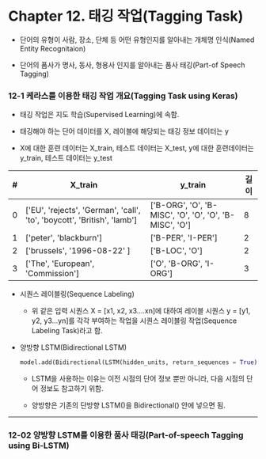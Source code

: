 # Chapter 12. 태깅 작업(Tagging Task)

- 단어의 유형이 사람, 장소, 단체 등 어떤 유형인지를 알아내는 개체명 인식(Named Entity Recognitaion)

- 단어의 품사가 명사, 동사, 형용사 인지를 알아내는 품사 태깅(Part-of Speech Tagging)

### 12-1 케라스를 이용한 태깅 작업 개요(Tagging Task using Keras)

- 태깅 작업은 지도 학습(Supervised Learning)에 속함.

- 태깅해야 하는 단어 데이터를 X, 레이블에 해당되는 태깅 정보 데이터는 y

- X에 대한 훈련 데이터는 X_train, 테스트 데이터는 X_test, y에 대한 훈련데이터는 y_train, 테스트 데이터는 y_test

| #   | X_train                                                                 | y_train                                                | 길이 |
| --- | ----------------------------------------------------------------------- | ------------------------------------------------------ | ---- |
| 0   | ['EU', 'rejects', 'German', 'call', 'to', 'boycott', 'British', 'lamb'] | ['B-ORG', 'O', 'B-MISC', 'O', 'O', 'O', 'B-MISC', 'O'] | 8    |
| 1   | ['peter', 'blackburn']                                                  | ['B-PER', 'I-PER']                                     | 2    |
| 2   | ['brussels', '1996-08-22' ]                                             | ['B-LOC', 'O']                                         | 2    |
| 3   | ['The', 'European', 'Commission']                                       | ['O', 'B-ORG', 'I-ORG']                                | 3    |

- 시퀀스 레이블링(Sequence Labeling)

  - 위 같은 입력 시퀀스 X = [x1, x2, x3....xn]에 대하여 레이블 시퀀스 y = [y1, y2, y3...yn]를 각각 부여하는 작업을 시퀀스 레이블링 작업(Sequence Labeling Task)라고 함.

- 양방향 LSTM(Bidirectional LSTM)

  ```python
  model.add(Bidirectional(LSTM(hidden_units, return_sequences = True)))
  ```

  - LSTM을 사용하는 이유는 이전 시점의 단어 정보 뿐만 아니라, 다음 시점의 단어 정보도 참고하기 위함.

  - 양방향은 기존의 단방향 LSTM()을 Bidirectional() 안에 넣으면 됨.

---

### 12-02 양방향 LSTM를 이용한 품사 태깅(Part-of-speech Tagging using Bi-LSTM)
